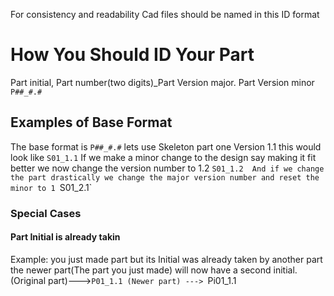 For consistency and readability Cad files should be named in this ID format
# How You Should ID Your Part
Part initial, Part number(two digits)_Part Version major. Part Version minor
`P##_#.#`
##  Examples of Base Format 
The base format is 
 `P##_#.#`
 lets use Skeleton part one Version 1.1 this would look like
 `S01_1.1`
 If we make a minor change to the design say making it fit better we now change the version number to 1.2
 `S01_1.2 
 And if we change the part drastically we change the major version number and reset the minor to 1
 `S01_2.1`
### Special Cases
#### Part Initial is already takin
Example: you just made part but its Initial was already taken by another part the newer part(The part you just made) will now have a second initial.
(Original part)--->`P01_1.1
(Newer part) ---> `Pi01_1.1
 
  
